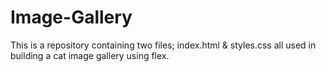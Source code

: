 # Image-Gallery
This is a repository containing two files; index.html &amp; styles.css all used in building a cat image gallery using flex.
